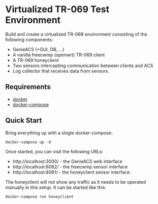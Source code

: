 # Virtualized TR-069 Test Environment

Build and create a virtualized TR-069 environment consisting of the following components:

 - GenieACS (+GUI, DB, ...)
 - A vanilla freecwmp (openwrt) TR-069 client
 - A TR-069 honeyclient
 - Two sensors intercepting communication between clients and ACS
 - Log collector that receives data from sensors.

## Requirements

  * [docker](https://docs.docker.com/engine/installation/)
  * [docker-compose](https://docs.docker.com/compose/overview/)

## Quick Start

Bring everything up with a single docker-compose:

```
docker-compose up -d
```

Once started, you can visit the following URLs:

- http://localhost:3000/ - the GenieACS web interface
- http://localhost:8082/ - the freecwmp sensor interface
- http://localhost:8081/ - the honeyclient sensor interface.

The honeyclient will not show any traffic as it needs to be operated manually in this setup. It can be started like this:

```
docker-compose run honeyclient
```
